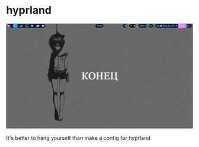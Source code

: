 # hyprland
![](./2025-10-29-183537_hyprshot.png)

It's better to hang yourself than make a config for hyprland